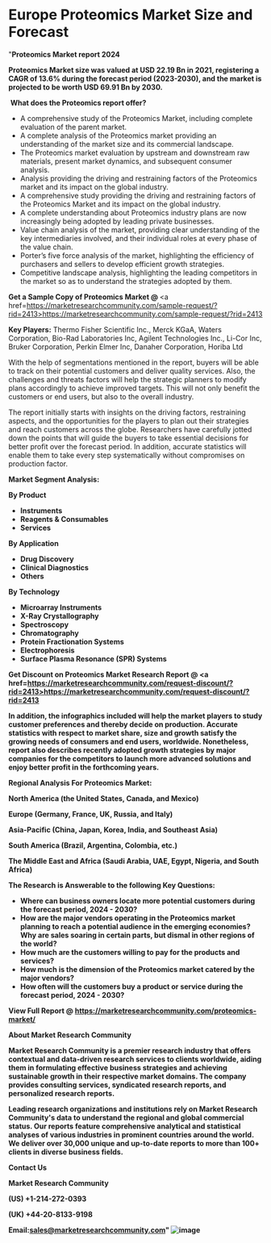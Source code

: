 # Europe Proteomics Market Size and Forecast
"<strong>Proteomics Market report 2024</strong>

<strong>Proteomics Market size was valued at USD 22.19 Bn in 2021, registering a CAGR of 13.6% during the forecast period (2023-2030), and the market is projected to be worth USD 69.91 Bn by 2030.</strong>

 <strong><b>What does the Proteomics report offer?</b></strong>
<ul>
  <li>A comprehensive study of the Proteomics Market, including complete evaluation of the parent market.</li>
  <li>A complete analysis of the Proteomics market providing an understanding of the market size and its commercial landscape.</li>
  <li>The Proteomics market evaluation by upstream and downstream raw materials, present market dynamics, and subsequent consumer analysis.</li>
  <li>Analysis providing the driving and restraining factors of the Proteomics market and its impact on the global industry.</li>
  <li>A comprehensive study providing the driving and restraining factors of the Proteomics Market and its impact on the global industry.</li>
  <li>A complete understanding about Proteomics industry plans are now increasingly being adopted by leading private businesses.</li>
  <li>Value chain analysis of the market, providing clear understanding of the key intermediaries involved, and their individual roles at every phase of the value chain.</li>
  <li>Porter’s five force analysis of the market, highlighting the efficiency of purchasers and sellers to develop efficient growth strategies.</li>
  <li>Competitive landscape analysis, highlighting the leading competitors in the market so as to understand the strategies adopted by them.</li>
</ul>

<strong>Get a Sample Copy of Proteomics Market @ </strong><a href=https://marketresearchcommunity.com/sample-request/?rid=2413><u>https://marketresearchcommunity.com/sample-request/?rid=2413</u></a>

<strong>Key Players:</strong> 
Thermo Fisher Scientific Inc., Merck KGaA, Waters Corporation, Bio-Rad Laboratories Inc, Agilent Technologies Inc., Li-Cor Inc, Bruker Corporation, Perkin Elmer Inc, Danaher Corporation, Horiba Ltd

With the help of segmentations mentioned in the report, buyers will be able to track on their potential customers and deliver quality services. Also, the challenges and threats factors will help the strategic planners to modify plans accordingly to achieve improved targets. This will not only benefit the customers or end users, but also to the overall industry.

The report initially starts with insights on the driving factors, restraining aspects, and the opportunities for the players to plan out their strategies and reach customers across the globe. Researchers have carefully jotted down the points that will guide the buyers to take essential decisions for better profit over the forecast period. In addition, accurate statistics will enable them to take every step systematically without compromises on production factor.

<strong>Market Segment Analysis:</strong>


<strong><strong>By Product </strong></h4>
<ul>
 	<li>Instruments</li>
 	<li>Reagents &amp; Consumables</li>
 	<li>Services</li>
</ul>
<strong><strong>By Application </strong></h4>
<ul>
 	<li>Drug Discovery</li>
 	<li>Clinical Diagnostics</li>
 	<li>Others</li>
</ul>
<strong><strong>By Technology </strong></h4>
<ul>
 	<li>Microarray Instruments</li>
 	<li>X-Ray Crystallography</li>
 	<li>Spectroscopy</li>
 	<li>Chromatography</li>
 	<li>Protein Fractionation Systems</li>
 	<li>Electrophoresis</li>
 	<li>Surface Plasma Resonance (SPR) Systems</li>
</ul>

<strong>Get Discount on Proteomics Market Research Report @ </b></strong><a href=https://marketresearchcommunity.com/request-discount/?rid=2413><u>https://marketresearchcommunity.com/request-discount/?rid=2413</u></a>

In addition, the infographics included will help the market players to study customer preferences and thereby decide on production. Accurate statistics with respect to market share, size and growth satisfy the growing needs of consumers and end users, worldwide. Nonetheless, report also describes recently adopted growth strategies by major companies for the competitors to launch more advanced solutions and enjoy better profit in the forthcoming years.

<strong>Regional Analysis For Proteomics Market:</strong>

<strong>North America</strong> (the United States, Canada, and Mexico)

<strong>Europe</strong> (Germany, France, UK, Russia, and Italy)

<strong>Asia-Pacific</strong> (China, Japan, Korea, India, and Southeast Asia)

<strong>South America</strong> (Brazil, Argentina, Colombia, etc.)

<strong>The Middle East and Africa</strong> (Saudi Arabia, UAE, Egypt, Nigeria, and South Africa)

<strong>The Research is Answerable to the following Key Questions:</strong>
<ul>
 	<li>Where can business owners locate more potential customers during the forecast period, 2024 - 2030?</li>
 	<li>How are the major vendors operating in the Proteomics market planning to reach a potential audience in the emerging economies? Why are sales soaring in certain parts, but dismal in other regions of the world?</li>
 	<li>How much are the customers willing to pay for the products and services?</li>
 	<li>How much is the dimension of the Proteomics market catered by the major vendors?</li>
 	<li>How often will the customers buy a product or service during the forecast period, 2024 - 2030?</li>
</ul>

<strong>View Full Report @</strong> <a href=https://marketresearchcommunity.com/proteomics-market/>https://marketresearchcommunity.com/proteomics-market/</a>

<strong>About Market Research Community</strong>

Market Research Community is a premier research industry that offers contextual and data-driven research services to clients worldwide, aiding them in formulating effective business strategies and achieving sustainable growth in their respective market domains. The company provides consulting services, syndicated research reports, and personalized research reports.

Leading research organizations and institutions rely on Market Research Community's data to understand the regional and global commercial status. Our reports feature comprehensive analytical and statistical analyses of various industries in prominent countries around the world. We deliver over 30,000 unique and up-to-date reports to more than 100+ clients in diverse business fields.

<strong>Contact Us</strong>

<strong>Market Research Community</strong>

(US) +1-214-272-0393

(UK) +44-20-8133-9198

<strong>Email:</strong>sales@marketresearchcommunity.com"
![image](https://github.com/radhad123/marketresearchreports/assets/158307692/42ab0464-961c-46e1-8a1f-092526e85fc9)

